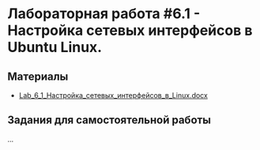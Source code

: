 # Лабораторная работа #6.1 - Настройка сетевых интерфейсов в Ubuntu Linux.

## Материалы
- [Lab_6_1_Настройка_сетевых_интерфейсов_в_Linux.docx](https://github.com/xarll/vpr/blob/main/items/os1/lab6_1/Lab_6_1_%D0%9D%D0%B0%D1%81%D1%82%D1%80%D0%BE%D0%B9%D0%BA%D0%B0_%D1%81%D0%B5%D1%82%D0%B5%D0%B2%D1%8B%D1%85_%D0%B8%D0%BD%D1%82%D0%B5%D1%80%D1%84%D0%B5%D0%B9%D1%81%D0%BE%D0%B2_%D0%B2_Linux.docx)

## Задания для самостоятельной работы
...
